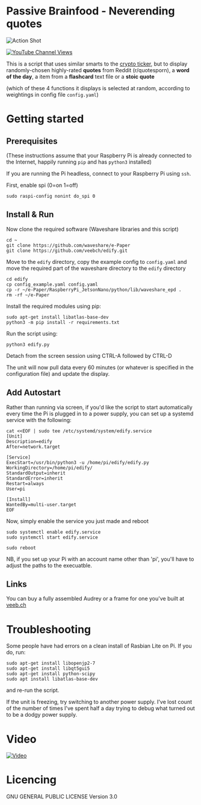 # Passive Brainfood - Neverending quotes

![Action Shot](/images/thequote.png)

[![YouTube Channel Views](https://img.shields.io/youtube/channel/views/UCz5BOU9J9pB_O0B8-rDjCWQ?label=YouTube&style=social)](https://www.youtube.com/channel/UCz5BOU9J9pB_O0B8-rDjCWQ)

This is a script that uses similar smarts to the [crypto ticker](https://github.com/llvllch/btcticker), but to display randomly-chosen highly-rated **quotes** from Reddit (r/quotesporn), a **word of the day**, a item from a **flashcard** text file or a **stoic quote** 

(which of these 4 functions it displays is selected at random, according to weightings in config file `config.yaml`)

# Getting started
## Prerequisites

(These instructions assume that your Raspberry Pi is already connected to the Internet, happily running `pip` and has `python3` installed)

If you are running the Pi headless, connect to your Raspberry Pi using `ssh`.

First, enable spi (0=on 1=off)

```
sudo raspi-config nonint do_spi 0
```

## Install & Run

Now clone the required software (Waveshare libraries and this script)

```
cd ~
git clone https://github.com/waveshare/e-Paper
git clone https://github.com/veebch/edify.git
```
Move to the `edify` directory, copy the example config to `config.yaml` and move the required part of the waveshare directory to the `edify` directory
```
cd edify
cp config_example.yaml config.yaml
cp -r ~/e-Paper/RaspberryPi_JetsonNano/python/lib/waveshare_epd .
rm -rf ~/e-Paper
```

Install the required modules using pip:

```
sudo apt-get install libatlas-base-dev
python3 -m pip install -r requirements.txt
```

Run the script using:

```python3 edify.py```

Detach from the screen session using CTRL-A followed by CTRL-D

The unit will now pull data every 60 minutes (or whatever is specified in the configuration file) and update the display.

## Add Autostart

Rather than running via screen, if you'd like the script to start automatically every time the Pi is plugged in to a power supply, you can set up a systemd service with the following:

```
cat <<EOF | sudo tee /etc/systemd/system/edify.service
[Unit]
Description=edify
After=network.target

[Service]
ExecStart=/usr/bin/python3 -u /home/pi/edify/edify.py
WorkingDirectory=/home/pi/edify/
StandardOutput=inherit
StandardError=inherit
Restart=always
User=pi

[Install]
WantedBy=multi-user.target
EOF
```
Now, simply enable the service you just made and reboot
```  
sudo systemctl enable edify.service
sudo systemctl start edify.service

sudo reboot
```
NB, if you set up your Pi with an account name other than 'pi', you'll have to adjust the paths to the execuatble.

## Links

You can buy a fully assembled Audrey or a frame for one you've built at [veeb.ch](https://www.veeb.ch/store/p/neverending-quotes)


# Troubleshooting

Some people have had errors on a clean install of Rasbian Lite on Pi. If you do, run:

```
sudo apt-get install libopenjp2-7
sudo apt-get install libqt5gui5
sudo apt-get install python-scipy
sudo apt install libatlas-base-dev
```

and re-run the script.

If the unit is freezing, try switching to another power supply. I've lost count of the number of times I've spent half a day trying to debug what turned out to be a dodgy power supply.

# Video

[![Video](https://img.youtube.com/vi/ohNxkvnCpE8/0.jpg)](https://www.youtube.com/watch?v=ohNxkvnCpE8)

# Licencing

GNU GENERAL PUBLIC LICENSE Version 3.0
